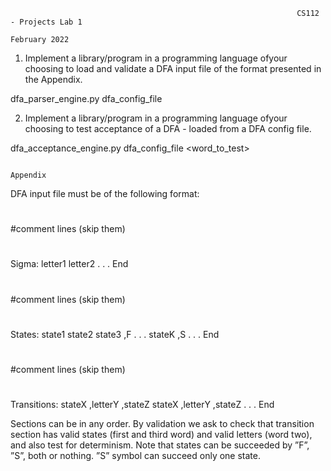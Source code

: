                                                                     CS112 - Projects Lab 1
                                                                        February 2022 


1.  Implement  a  library/program  in  a  programming  language  ofyour choosing to load and validate a DFA input file of the format presented in the Appendix.

dfa_parser_engine.py dfa_config_file 

2.  Implement  a  library/program  in  a  programming  language  ofyour choosing to test acceptance of a DFA - loaded from a DFA config file.

dfa_acceptance_engine.py dfa_config_file <word_to_test>



                                                                           Appendix


DFA input file must be of the following format:
#
#comment lines (skip them)
#
Sigma:
  letter1
  letter2
  . . .
End
#
#comment lines (skip them)
#
States:
  state1
  state2
  state3 ,F
  . . .
  stateK ,S
  . . .
End
#
#comment lines (skip them)
#
Transitions:
  stateX ,letterY ,stateZ
  stateX ,letterY ,stateZ
  . . .
End


  Sections can be in any order. By validation we ask to check that transition section has valid states (first and third word) and valid letters (word two), and also test for determinism. Note that states can be succeeded by ”F”, ”S”, both or nothing. ”S” symbol can succeed only one state.
